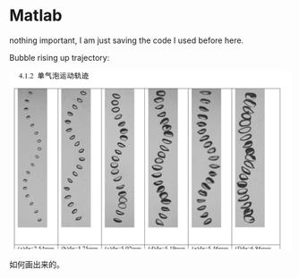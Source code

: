 # Matlab

nothing important, I am just saving the code I used before here.

Bubble rising up trajectory:

![image](https://github.com/keTang1993/Matlab/blob/master/WeChat%20Image_20190818104016.png?raw=true)

如何画出来的。



